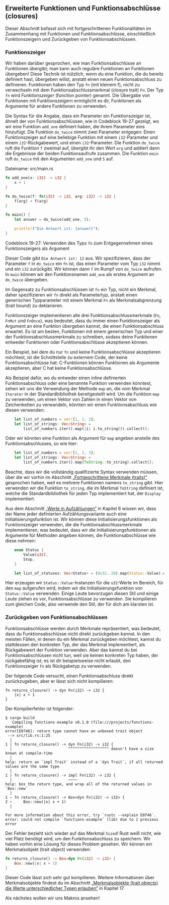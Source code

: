 ## Erweiterte Funktionen und Funktionsabschlüsse (closures)

Dieser Abschnitt befasst sich mit fortgeschrittenen Funktionalitäten im
Zusammenhang mit Funktionen und Funktionsabschlüsse, einschließlich
Funktionszeigern und Zurückgeben von Funktionsabschlüssen.

### Funktionszeiger

Wir haben darüber gesprochen, wie man Funktionsabschlüsse an Funktionen
übergibt; man kann auch reguläre Funktionen an Funktionen übergeben! Diese
Technik ist nützlich, wenn du eine Funktion, die du bereits definiert hast,
übergeben willst, anstatt einen neuen Funktionsabschluss zu definieren.
Funktionen haben den Typ `fn` (mit kleinem f), nicht zu verwechseln mit dem
Funktionsabschlussmerkmal (closure trait) `Fn`. Der Typ `fn` wird
*Funktionszeiger* (function pointer) genannt. Die Übergabe von Funktionen mit
Funktionszeigern ermöglicht es dir, Funktionen als Argumente für andere
Funktionen zu verwenden.

Die Syntax für die Angabe, dass ein Parameter ein Funktionszeiger ist, ähnelt
der von Funktionsabschlüssen, wie in Codeblock 19-27 gezeigt, wo wir eine
Funktion `add_one` definiert haben, die ihrem Parameter eins hinzufügt. Die
Funktion `do_twice` nimmt zwei Parameter entgegen: Einen Funktionszeiger auf
eine beliebige Funktion mit einem `i32`-Parameter und einem `i32`-Rückgabewert,
und einen `i32`-Parameter. Die Funktion `do_twice` ruft die Funktion `f`
zweimal auf, übergibt ihr den Wert `arg` und addiert dann die Ergebnisse der
beiden Funktionsaufrufe zusammen. Die Funktion `main` ruft `do_twice` mit den
Argumenten `add_one` und `5` auf.

<span class="filename">Dateiname: src/main.rs</span>

```rust
fn add_one(x: i32) -> i32 {
    x + 1
}

fn do_twice(f: fn(i32) -> i32, arg: i32) -> i32 {
    f(arg) + f(arg)
}

fn main() {
    let answer = do_twice(add_one, 5);

    println!("Die Antwort ist: {answer}");
}
```

<span class="caption">Codeblock 19-27: Verwenden des Typs `fn` zum
Entgegennehmen eines Funktionszeigers als Argument</span>

Dieser Code gibt `Die Antwort ist: 12` aus. Wir spezifizieren, dass der
Parameter `f` in `do_twice` ein `fn` ist, das einen Parameter vom Typ `i32`
nimmt und ein `i32` zurückgibt. Wir können dann `f` im Rumpf von `do_twice`
aufrufen. In `main` können wir den Funktionsnamen `add_one` als erstes Argument
an `do_twice` übergeben.

Im Gegensatz zu Funktionsabschlüssen ist `fn` ein Typ, nicht ein Merkmal, daher
spezifizieren wir `fn` direkt als Parametertyp, anstatt einen generischen
Typparameter mit einem Merkmal `Fn` als Merkmalsabgrenzung (trait bound) zu
deklarieren.

Funktionszeiger implementieren alle drei Funktionsabschlussmerkmale (`Fn`,
`FnMut` und `FnOnce`), was bedeutet, dass du immer einen Funktionszeiger als
Argument an eine Funktion übergeben kannst, die einen Funktionsabschluss
erwartet. Es ist am besten, Funktionen mit einem generischen Typ und einer der
Funktionsabschlussmerkmale zu schreiben, sodass deine Funktionen entweder
Funktionen oder Funktionsabschlüsse akzeptieren können.

Ein Beispiel, bei dem du nur `fn` und keine Funktionsabschlüsse akzeptieren
möchtest, ist die Schnittstelle zu externem Code, der keine Funktionsabschlüsse
hat: C-Funktionen können Funktionen als Argumente akzeptieren, aber C hat keine
Funktionsabschlüsse.

Als Beispiel dafür, wo du entweder einen inline definierten Funktionsabschluss
oder eine benannte Funktion verwenden könntest, sehen wir uns die Verwendung
der Methode `map` an, die vom Merkmal `Iterator` in der Standardbibliothek
bereitgestellt wird. Um die Funktion `map` zu verwenden, um einen Vektor von
Zahlen in einen Vektor von Zeichenketten zu verwandeln, könnten wir einen
Funktionsabschluss wie diesen verwenden:

```rust
    let list_of_numbers = vec![1, 2, 3];
    let list_of_strings: Vec<String> =
        list_of_numbers.iter().map(|i| i.to_string()).collect();
```

Oder wir könnten eine Funktion als Argument für `map` angeben anstelle des
Funktionsabschlusses, so wie hier:

```rust
    let list_of_numbers = vec![1, 2, 3];
    let list_of_strings: Vec<String> =
        list_of_numbers.iter().map(ToString::to_string).collect();
```

Beachte, dass wir die vollständig qualifizierte Syntax verwenden müssen, über
die wir vorhin im Abschnitt [„Fortgeschrittene Merkmale
(traits)“][advanced-traits] gesprochen haben, weil es mehrere Funktionen namens
`to_string` gibt. Hier verwenden wir die Funktion `to_string`, die im Merkmal
`ToString` definiert ist, welche die Standardbibliothek für jeden Typ
implementiert hat, der `Display` implementiert.

Aus dem Abschnitt [„Werte in Aufzählungen“][enum-values] in Kapitel 6 wissen
wir, dass der Name jeder definierten Aufzählungsvariante auch eine
Initialisierungsfunktion ist. Wir können diese Initialisierungsfunktionen als
Funktionszeiger verwenden, die die Funktionsabschlussmerkmale implementieren,
was bedeutet, dass wir die Initialisierungsfunktionen als Argumente für
Methoden angeben können, die Funktionsabschlüsse wie diese nehmen:

```rust
    enum Status {
        Value(u32),
        Stop,
    }

    let list_of_statuses: Vec<Status> = (0u32..20).map(Status::Value).collect();
```

Hier erzeugen wir `Status::Value`-Instanzen für die `u32`-Werte im Bereich, für
den `map` aufgerufen wird, indem wir die Initialisierungsfunktion von
`Status::Value` verwenden. Einige Leute bevorzugen diesen Stil und einige Leute
ziehen es vor, Funktionsabschlüsse zu verwenden. Sie kompilieren zum gleichen
Code, also verwende den Stil, der für dich am klarsten ist.

### Zurückgeben von Funktionsabschlüssen

Funktionsabschlüsse werden durch Merkmale repräsentiert, was bedeutet, dass du
Funktionsabschlüsse nicht direkt zurückgeben kannst. In den meisten Fällen, in
denen du ein Merkmal zurückgeben möchtest, kannst du stattdessen den konkreten
Typ, der das Merkmal implementiert, als Rückgabewert der Funktion verwenden.
Aber das kannst du bei Funktionsabschlüssen nicht tun, weil sie keinen
konkreten Typ haben, der rückgabefähig ist; es ist dir beispielsweise nicht
erlaubt, den Funktionszeiger `fn` als Rückgabetyp zu verwenden.

Der folgende Code versucht, einen Funktionsabschluss direkt zurückzugeben, aber
er lässt sich nicht kompilieren:

```rust,does_not_compile
fn returns_closure() -> dyn Fn(i32) -> i32 {
    |x| x + 1
}
```

Der Kompilierfehler ist folgender:

```console
$ cargo build
   Compiling functions-example v0.1.0 (file:///projects/functions-example)
error[E0746]: return type cannot have an unboxed trait object
 --> src/lib.rs:1:25
  |
1 | fn returns_closure() -> dyn Fn(i32) -> i32 {
  |                         ^^^^^^^^^^^^^^^^^^ doesn't have a size known at compile-time
  |
help: return an `impl Trait` instead of a `dyn Trait`, if all returned values are the same type
  |
1 | fn returns_closure() -> impl Fn(i32) -> i32 {
  |                         ~~~~
help: box the return type, and wrap all of the returned values in `Box::new`
  |
1 ~ fn returns_closure() -> Box<dyn Fn(i32) -> i32> {
2 ~     Box::new(|x| x + 1)
  |

For more information about this error, try `rustc --explain E0746`.
error: could not compile `functions-example` (lib) due to 1 previous error
```

Der Fehler bezieht sich wieder auf das Merkmal `Sized`! Rust weiß nicht, wie
viel Platz benötigt wird, um den Funktionsabschluss zu speichern. Wir haben
vorhin eine Lösung für dieses Problem gesehen. Wir können ein Merkmalsobjekt
(trait object) verwenden:

```rust
fn returns_closure() -> Box<dyn Fn(i32) -> i32> {
    Box::new(|x| x + 1)
}
```

Dieser Code lässt sich sehr gut kompilieren. Weitere Informationen über
Merkmalsobjekte findest du im Abschnitt [„Merkmalsobjekte (trait objects) die
Werte unterschiedlicher Typen erlauben“][trait-objects] in Kapitel 17.

Als nächstes wollen wir uns Makros ansehen!

[advanced-traits]: ch19-03-advanced-traits.html
[enum-values]: ch06-01-defining-an-enum.html#werte-in-aufzählungen
[trait-objects]: ch17-02-trait-objects.html
